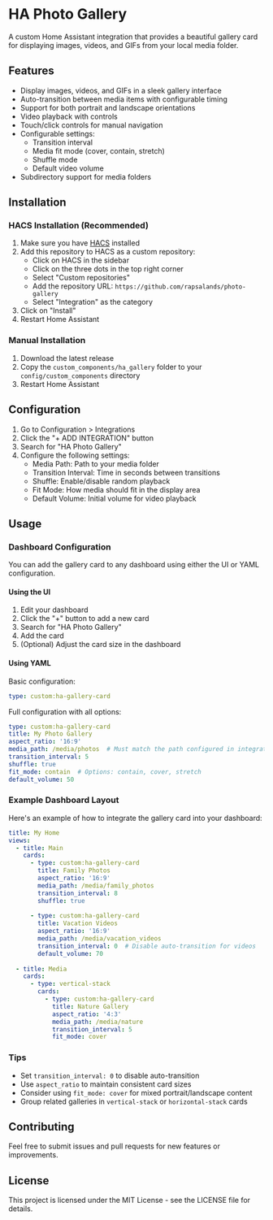 # HA Photo Gallery

A custom Home Assistant integration that provides a beautiful gallery card for displaying images, videos, and GIFs from your local media folder.

## Features

- Display images, videos, and GIFs in a sleek gallery interface
- Auto-transition between media items with configurable timing
- Support for both portrait and landscape orientations
- Video playback with controls
- Touch/click controls for manual navigation
- Configurable settings:
  - Transition interval
  - Media fit mode (cover, contain, stretch)
  - Shuffle mode
  - Default video volume
- Subdirectory support for media folders

## Installation

### HACS Installation (Recommended)

1. Make sure you have [HACS](https://hacs.xyz/) installed
2. Add this repository to HACS as a custom repository:
   - Click on HACS in the sidebar
   - Click on the three dots in the top right corner
   - Select "Custom repositories"
   - Add the repository URL: `https://github.com/rapsalands/photo-gallery`
   - Select "Integration" as the category
3. Click on "Install"
4. Restart Home Assistant

### Manual Installation

1. Download the latest release
2. Copy the `custom_components/ha_gallery` folder to your `config/custom_components` directory
3. Restart Home Assistant

## Configuration

1. Go to Configuration > Integrations
2. Click the "+ ADD INTEGRATION" button
3. Search for "HA Photo Gallery"
4. Configure the following settings:
   - Media Path: Path to your media folder
   - Transition Interval: Time in seconds between transitions
   - Shuffle: Enable/disable random playback
   - Fit Mode: How media should fit in the display area
   - Default Volume: Initial volume for video playback

## Usage

### Dashboard Configuration

You can add the gallery card to any dashboard using either the UI or YAML configuration.

#### Using the UI
1. Edit your dashboard
2. Click the "+" button to add a new card
3. Search for "HA Photo Gallery"
4. Add the card
5. (Optional) Adjust the card size in the dashboard

#### Using YAML

Basic configuration:
```yaml
type: custom:ha-gallery-card
```

Full configuration with all options:
```yaml
type: custom:ha-gallery-card
title: My Photo Gallery
aspect_ratio: '16:9'
media_path: /media/photos  # Must match the path configured in integration
transition_interval: 5
shuffle: true
fit_mode: contain  # Options: contain, cover, stretch
default_volume: 50
```

### Example Dashboard Layout

Here's an example of how to integrate the gallery card into your dashboard:

```yaml
title: My Home
views:
  - title: Main
    cards:
      - type: custom:ha-gallery-card
        title: Family Photos
        aspect_ratio: '16:9'
        media_path: /media/family_photos
        transition_interval: 8
        shuffle: true
        
      - type: custom:ha-gallery-card
        title: Vacation Videos
        aspect_ratio: '16:9'
        media_path: /media/vacation_videos
        transition_interval: 0  # Disable auto-transition for videos
        default_volume: 70
        
  - title: Media
    cards:
      - type: vertical-stack
        cards:
          - type: custom:ha-gallery-card
            title: Nature Gallery
            aspect_ratio: '4:3'
            media_path: /media/nature
            transition_interval: 5
            fit_mode: cover
```

### Tips
- Set `transition_interval: 0` to disable auto-transition
- Use `aspect_ratio` to maintain consistent card sizes
- Consider using `fit_mode: cover` for mixed portrait/landscape content
- Group related galleries in `vertical-stack` or `horizontal-stack` cards

## Contributing

Feel free to submit issues and pull requests for new features or improvements.

## License

This project is licensed under the MIT License - see the LICENSE file for details.
